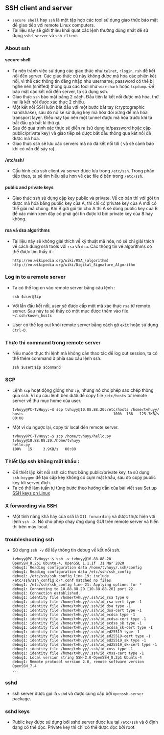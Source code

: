 ## SSH client and server

- `secure shell` hay `ssh` là một tập hợp các tool sử dụng giao thức bảo mật để giao tiếp với remote Linux computers.
- Tài liệu này sẽ giới thiệu khái quát các lệnh thường dùng nhất để sử dụng `sshd server` và `ssh client`.

### About ssh

#### secure shell

- Ta nên tránh việc sử dụng các giao thức như `telnet`, `rlogin`, `rsh` để kết nối đến server. Các giao thức cũ này không được mã hóa các phiên kết nối, vì thế các thông tin đăng nhập như username, password có thể bị nghe nén (sniffed) thông qua các tool như `wireshark` hoặc `tcpdump`. Để bảo mật các kết nối đến server, ta sử dụng ssh.
- Giao thức `ssh` bảo mật bằng 2 cách. Đầu tiên là kết nối được mã hóa, thứ hai là kết nối được xác thực 2 chiều.
- Một kết nối SSH luôn bắt đầu với một bước bắt tay (cryptographic handshake), sau đó nó sẽ sử dụng key mã hóa đối xứng để mã hóa transport layer. Điều này tạo nên một tunnel được mã hóa trước khi ta bắt đầu gõ bắt kì thứ gì.
- Sau đó quá trình xác thực sẽ diễn ra (sử dụng id/password hoặc cặp public/private key) và giao tiếp sẽ được bắt đầu thông qua kết nối đã được mã hóa.
- Giao thức ssh sẽ lưu các servers mà nó đã kết nối tới ( và sẽ cảnh báo khi có vấn đề sảy ra).

#### /etc/ssh/

- Cấu hình của ssh client và server được lưu trong `/etc/ssh`. Trong phần tiếp theo, ta sẽ tìm hiểu sâu hơn về các file ở bên trong `/etc/ssh`.

#### public and private keys

- Giao thức ssh sử dụng cặp key public và private. Về cơ bản thì với gói tin được mã hóa bằng public key của A, thì chỉ có private key của A mới có thể giải mã chúng. Khi B gửi gói tin cho A thì A sẽ dùng public key của B để xác minh xem đây có phải gói tin được kí bởi private key của B hay không.

#### rsa và dsa algorithms

- Tài liệu này sẽ không giải thích về kỹ thuật mã hóa, nó sẽ chỉ giải thích về cách dùng ssh tools với `rsa` và `dsa`. Các thông tin về algorithms có thể được tìm thấy ở :
    ```
    http://en.wikipedia.org/wiki/RSA_(algorithm)
    http://en.wikipedia.org/wiki/Digital_Signature_Algorithm
    ```

### Log in to a remote server

- Ta có thể log on vào remote server bằng câu lệnh :
    ```
    ssh $user@$ip
    ```

- Với lần đầu kết nối, user sẽ được cấp một mã xác thực `rsa` từ remote server. Sau này ta sẽ thấy có một mục được thêm vào file `~/.ssh/known_hosts`
- User có thể log out khỏi remote server bằng cách gõ `exit` hoặc sử dụng `Ctrl-D`.

### Thực thi command trong remote server

- Nếu muốn thực thi lệnh mà không cần thao tác để log out session, ta có thể thêm command ở phía sau câu lệnh ssh.
    ```
    ssh $user@$ip $command
    ```

### SCP

- Lệnh `scp` hoạt động giống như `cp`, nhưng nó cho phép sao chép thông qua ssh. Ví dụ câu lệnh bên dưới để copy file `/etc/hosts` từ remote server về thư mục home của user.
    ```
    tvhuyy@PC-TvHuyy:~$ scp tvhuyy@10.88.88.20:/etc/hosts /home/tvhuyy/
    hosts                                         100%  186   125.7KB/s   00:00
    ```

- Một ví dụ ngược lại, copy từ local đến remote server.
    ```
    tvhuyy@PC-TvHuyy:~$ scp /home/tvhuyy/hello.py tvhuyy@10.88.88.20:/home/tvhuyy
    hello.py                                                        100%   15     3.9KB/s   00:00
    ```

### Thiết lập ssh không mật khẩu :

- Để thiết lập kết nối ssh xác thực bằng public/private key, ta sử dụng `ssh-keygen` để tạo cặp key không có cụm mật khẩu, sau đó copy public key tới server đích.
- Ta có thể làm tuần tự từng bước theo hướng dẫn của bài viết sau [Set up SSH keys on Linux](https://github.com/tvhuyy/My-Research/blob/master/Infrastructure%20Basic/Set%20Up%20SSH%20Keys%20on%20Linux%20OS.md)

### X forwording via SSH

- Một tính năng khá hay của ssh là `X11 forwarding` và được thực hiện với lệnh `ssh -X`. Nó cho phép chạy ứng dụng GUI trên remote server và hiển thị trên máy local.

### troubleshooting ssh

- Sử dụng `ssh -v` để lấy thông tin debug về kết nối ssh.

    ```
    tvhuyy@PC-TvHuyy:~$ ssh -v tvhuyy@10.88.88.20
    OpenSSH_8.2p1 Ubuntu-4, OpenSSL 1.1.1f  31 Mar 2020
    debug1: Reading configuration data /home/tvhuyy/.ssh/config
    debug1: Reading configuration data /etc/ssh/ssh_config
    debug1: /etc/ssh/ssh_config line 19: include /etc/ssh/ssh_config.d/*.conf matched no files
    debug1: /etc/ssh/ssh_config line 21: Applying options for *
    debug1: Connecting to 10.88.88.20 [10.88.88.20] port 22.
    debug1: Connection established.
    debug1: identity file /home/tvhuyy/.ssh/id_rsa type 0
    debug1: identity file /home/tvhuyy/.ssh/id_rsa-cert type -1
    debug1: identity file /home/tvhuyy/.ssh/id_dsa type -1
    debug1: identity file /home/tvhuyy/.ssh/id_dsa-cert type -1
    debug1: identity file /home/tvhuyy/.ssh/id_ecdsa type -1
    debug1: identity file /home/tvhuyy/.ssh/id_ecdsa-cert type -1
    debug1: identity file /home/tvhuyy/.ssh/id_ecdsa_sk type -1
    debug1: identity file /home/tvhuyy/.ssh/id_ecdsa_sk-cert type -1
    debug1: identity file /home/tvhuyy/.ssh/id_ed25519 type -1
    debug1: identity file /home/tvhuyy/.ssh/id_ed25519-cert type -1
    debug1: identity file /home/tvhuyy/.ssh/id_ed25519_sk type -1
    debug1: identity file /home/tvhuyy/.ssh/id_ed25519_sk-cert type -1
    debug1: identity file /home/tvhuyy/.ssh/id_xmss type -1
    debug1: identity file /home/tvhuyy/.ssh/id_xmss-cert type -1
    debug1: Local version string SSH-2.0-OpenSSH_8.2p1 Ubuntu-4
    debug1: Remote protocol version 2.0, remote software version OpenSSH_7.4
    ...
    ```

### sshd

- ssh server được gọi là `sshd` và được cung cấp bởi `openssh-server` package.

### sshd keys

- Public key được sử dụng bởi sshd server được lưu tại `/etc/ssh` và ở định dạng có thể đọc. Private key thì chỉ có thể được đọc bởi root.